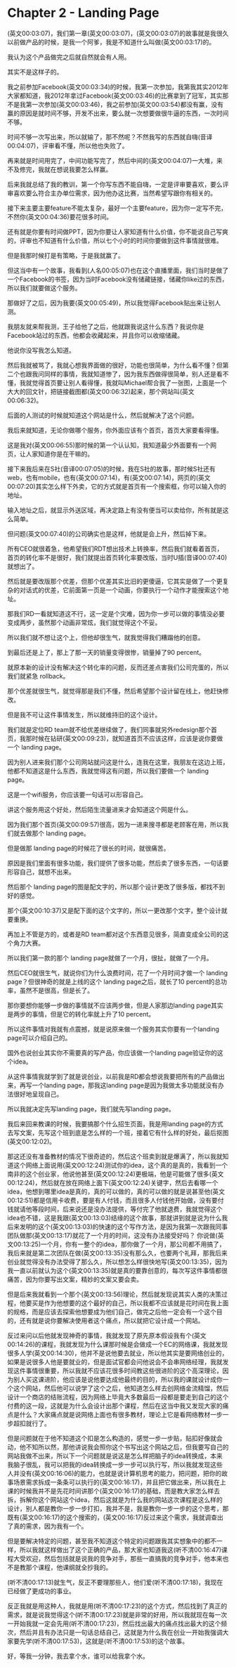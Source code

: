# Chapter 2 - Landing Page

(英文00:03:07)，我们第一章(英文00:03:07)，(英文00:03:07)的故事就是我很久以前做产品的时候，是我一个阿爹，我是不知道什么叫做(英文00:03:17)的。

我认为这个产品做完之后就自然就会有人用。

其实不是这样子的。

我之前参加Facebook(英文00:03:34)的时候，我第一次参加，我第我其实2012年大家都知道，我2012年拿过Facebook(英文00:03:46)的比赛拿到了冠军，其实那不是我第一次参加(英文00:03:46)，我之前参加(英文00:03:54)都没有赢，没有赢的原因是就时间不够，开发不出来，要么就一次想要做很牛逼的东西，一次时间不够。

时间不够一次写出来，所以就输了，那不然呢？不然我写的东西就自嗨(音译00:04:07)，评审看不懂，所以他也失败了。

再来就是时间用完了，中间功能写完了，然后中间的(英文00:04:07)一大堆，来不及修完，我就在想说我要怎么样赢。

后来我就总结了我的教训，第一个你写东西不能自嗨，一定是评审要喜欢，要么评审喜欢要么符合主办单位需求，因为他办这比赛，当然希望写跟你有相关的。

接下来主要主要feature不能太复杂，最好一个主要feature，因为你一定写不完，不然你(英文00:04:36)要花很多时间。

还有就是你要有时间做PPT，因为你要让人家知道有什么价值，你不能说自己写爽的，评审也不知道有什么价值，所以七个小时的时间你要做到这件事情就很难。

但是我那时候打是有策略，于是我就赢了。

但这当中有一个故事，我看到(人名00:05:07)也在这个直播里面，我们当时是做了一个Facebook的书签，因为当时Facebook没有储藏链接，储藏你like过的东西，所以我们就要做这个服务。

那做好了之后，因为我要(英文00:05:49)，所以我觉得Facebook贴出来让别人测。

我朋友就来帮我测，王子给他了之后，他就跟我说这什么东西？我说你是Facebook站过的东西，他都会收藏起来，并且你可以收缩储藏。

他说你没写我怎么知道。

然后我就被骂了，我就心想我界面做的很好，功能也很简单，为什么看不懂？但第二个也跟我问同样的事情，我就知道惨了，因为我东西做得很简单，别人还是看不懂，我就觉得首页要让别人看得懂，我就叫Michael帮合我了一张图，上面是一个大大的回文针，把链接截图都(英文00:06:32)起来，那个网站叫(英文00:06:32)。

后面的人测试的时候就知道这个网站是什么，然后就解决了这个问题。

我后来就知道，无论你做哪个服务，你外面应该有个首页，首页大家要看得懂。

这是我对(英文00:06:55)那时候的第一个认认知，我知道最少外面要有一个网页，让人家知道你是在干嘛的。

接下来我后来在S社(音译00:07:05)的时候，我在S社的故事，那时候S社还有web，也有mobile，也有(英文00:07:14)，有(英文00:07:14)，网页的(英文00:07:20)其实怎么样下外卖，它的方式就是首页有一个搜索框，你可以输入你的地址。

输入地址之后，就显示外送区域，再决定路上有没有便当可以卖给你，所有就是这么简单。

但问题(英文00:07:40)的公司确实也是这样，他就是会上升，然后掉下来。

所有CEO就很着急，他希望我们RDT想出技术上转换率，然后我们就看着首页，首页的转化率不是很好，我们就提出首页转化率要改版，当时U插(音译00:07:40)就想出了。

然后就是要改版那个优差，但那个优差其实比旧的更傻逼，它其实是做了一个更复杂的对话式的优差，它前面第一页是一个动画，你要执行一个动作才能搜索这个地址。

那我们RD一看就知道这不行，这一定是个灾难，因为你一步可以做的事情没必要变成两步，虽然那个动画非常炫，我们就觉得这个不妥。

所以我们就不想让这个上，但他却很生气，就我觉得我们糟蹋他的创意。

到最后还是上了，那上了那一天的销量变得很惨，销量掉了90 percent。

就原本新的设计没有解决这个转化率的问题，反而还差点害我们公司完蛋的，所以我们就紧急 rollback。

那个优差就很生气，就觉得那是我们不懂，然后希望那个设计留在线上，他赶快修改。

但是我不可让这件事情发生，所以就维持旧的这个设计。

我们就是定位RD team就不给优差继续做了，我们同事就另外redesign那个首页，我那时候在钻研(英文00:09:23)，就知道首页不应该这样，应该是说你要做一个 landing page。

因为别人进来我们那个公司网站就问这是什么，连我在这里，我朋友在这边上班，他都不知道这是什么东西，我就觉得这有问题，所以我们要做一个 landing page。

这是一个wifi服务，你应该要一句话可以形容自己。

讲这个服务用这个好处，然后陌生流量进来才会知道这个网是什么。

因为我们那个首页(英文00:09:57)很高，因为一进来搜寻都是老顾客在用，所以我们就去做那个 landing page。

但是做那 landing page的时候花了很长的时间，就很痛苦。

原因是我们里面有很多功能，我们提供了很多功能，然后卖了很多东西，一句话要形容自己，就想不出来。

然后那个 landing page的图是配文字的，所以那个设计更改了很多版，都找不到好的感觉。

那个(英文00:10:37)又是配下面的这个文字的，所以一更改那个文字，整个设计就要重换。

再加上不管是方的，或者是RD team都对这个东西意见很多，简直变成全公司的这个角力大赛。

所以我们第一款的那个 landing page就做了一个月，很扯，就做了一个月。

然后CEO就很生气，就说你们为什么浪费时间，花了一个月时间才做一个 landing page？但很神奇的就是上线的这个 landing page之后，就长了10 percent的总功率，虽然不是很高，但是长了。

那你要想你能够一步做的事情就不应该两步做，但是人家那边landing page其实是两步的事情，但是它的转化率就上升了10 percent。

所以这件事情对我就有点震撼，就是说原来做一个服务其实你要有一个landing page可以介绍自己的。

国外也说创业其实你不需要真的写产品，你应该做一个landing page验证你的这个idea。

从这件事情我就学到了就是说创业，以前我是RD都会想说我要把所有的产品做出来，再写一个landing page，那我这landing page是因为我做太多功能就没有办法很好地呈现自己。

所以我就决定先写landing page，我们就先写landing page。

我后来回来教课的时候，我要搞那个什么招生页面，我是用landing page的方式去写文案，先写这个班到底是怎么样的一个班，接着它有什么样的好处，最后抠图(英文00:12:02)。

那这还没有准备教材的情况下很奇迹的，然后这个班卖到就是爆满了，所以我就知道这个网络上面说用(英文00:12:24)测试你的idea，这个真的是真的，我看到一个南非的这个创业家，他说他甚至(英文00:12:24)更极端，他是可能做了很多(英文00:12:24)，然后就在放在网络上面下(英文00:12:24)关键字，然后去看哪一个idea，他想到哪里idea是真的，真的可以做的，真的可以做的就是说甚至他(英文00:12:51)都是信用卡收费，要是有人付钱，而且很多人付钱他开始做，没有要付钱就请他等段时间，后来说还是没办法提供，等付完了他就退费，我就觉得这个idea也不错，这是我跟(英文00:13:03)结缘的这个故事，那就讲到就是说为什么我后来发明的这个(英文00:13:03)的快速的这个写作方法，是因为我第一次跟我同事团队做那(英文00:13:17)就花了一个月的时间，这没有办法接受好吗？ 你说做(英文00:13:25)一个月，你有一整个的idea，那你做了一个月，那公司都不用搞了，我后来就是第二次团队在做(英文00:13:35)没有那么久，也要两个礼拜，那我后来创业就觉得没有办法受得了那么久，所以想怎么样很快地写(英文00:13:35)，因为我一直以前就认为这个(英文00:13:35)就是真的要靠创意的，每次写这件事情都很痛苦，因为你要写出文案，精妙的文案又要会卖。

但是后来我就看到一个那个(英文00:13:56)理论，然后就发现说其实人类的决策过程，他要买是作为他想要的这个最好的自己，所以我都不应该就是花时间在我上面的规格，而是应该去探索他想要成为他们自己，做完之后他一定会有一个这个目的，还有就是说你要解决使用者这个痛点，所以就把它设计成一个网站。

反过来问以后他就发现神奇的事情，我就发现了原先原本假设我有个(英文00:14:26)的课程，我就发现为什么课那时候是会做成一个EC的网络课，我就发现很多人学(英文00:14:30)，他并不是说他要去就业，所以他其实是要网络创业的，如果是说很多人他是要就业的，但是面试官都会问他说会不会串网络经理，我就发现这件事情很重要，所以我就不应该花很多时间教这些很进阶的这个高深理论，因为别人买这课进阶，他应该是说他要达成他最终的目的，所以我的课就设计成你一个这个网站，然后他可以说学了这个之后，他知道怎么样去创网络金流精馏，然后设计一个商店的结账流程，因为网络上毕竟大多数最后一段都是要走到自己的这个付费的这一段，这就是为什么会设计出那个课程，然后在这当中我又发现大家的痛点是什么？大家痛点就是说网络上面也有很多教材，理论上它是看网络教材一步一步超扣就行了。

但是问题就在于他不知道这个扣是怎么构造的，感觉一步一步贴，贴扣好像就会动，他不知所以然，那他讲说我会照你这个书写出这个网站之后，但我要写自己的网站我做不出来，所以下一个问题就是说这是怎么样把脑子的idea转换成，本来我脑子很乱，我可以把我的idea转换成一步一步可以执行写，所以我就发现这些人并没有(英文00:16:06)的能力，也就是说计算机思考的能力，把问题，把你的故事场景需求拆成一条条可以执行的(英文00:16:17)，并且把它做出来，所以我在上课的时候我并不是先花时间讲那个(英文00:16:17)的基础，而是教大家怎么样去拆，拆解你这个网站这个idea，然后这就是为什么我的网站这次课程是这么样的设计，别人都是教你一步一步打扣，我并不是，我是教你一步一步的这个思考，那既有(英文00:16:17)的这个搜索的，(英文00:16:17)反过来这个需求，我就调查出了真的需求，因为我有一个。

但是要解决特定的问题，甚至我不知道这个特定的问题跟我其实想象中的都不一样，所以我就这样做出了这个正确的产品，那大家也知道我这(听不清00:16:47)课程大受欢迎，然后包括就是说我的竞争对手，那些一直搞我的竞争对手，他本来也不是教那个课程，他课纲就全抄我的。

(听不清00:17:13)就生气，反正不要理那些人，他们爱(听不清00:17:18)，我现在已经做了更成功的事业。

反正我就是用这种人，我就是用(听不清00:17:23)的这个方式，然后找到了真正的需求，就是说我觉得这个(听不清00:17:23)就是非常的好用，所以我就现在每一次一开始我就一定会先用(听不清00:17:23)，然后找出最大的痛点找出最大的这个频次，然后并且有办法只是一句话总结自己，这就是为什么我在创业一开始我强调大家要先学(听不清00:17:53)，这就是(听不清00:17:53)的这个故事。

好，等我一分钟，我去拿个水，谁可以给我拿个水。
